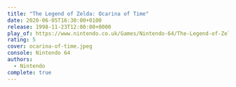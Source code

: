 ```yaml
---
title: "The Legend of Zelda: Ocarina of Time"
date: 2020-06-05T16:30:00+0100
release: 1998-11-23T12:00:00+0000
play_of: https://www.nintendo.co.uk/Games/Nintendo-64/The-Legend-of-Zelda-Ocarina-of-Time-269536.html
rating: 5
cover: ocarina-of-time.jpeg
console: Nintendo 64
authors:
  - Nintendo
complete: true
---
```

